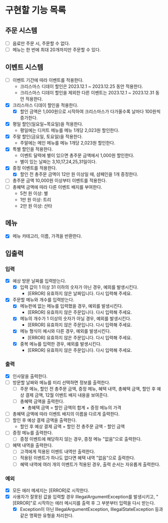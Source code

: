 # 구현할 기능 목록

## 주문 시스템

- [ ] 음료만 주문 시, 주문할 수 없다.
- [ ] 메뉴는 한 번에 최대 20개까지만 주문할 수 있다.

## 이벤트 시스템

- [ ] 이벤트 기간에 따라 이벤트를 적용한다.
    - 크리스마스 디데이 할인은 2023.12.1 ~ 2023.12.25 동안 적용한다.
    - 크리스마스 디데이 할인을 제외한 다른 이벤트는 2023.12.1 ~ 2023.12.31 동안 적용한다.
- [x] 크리스마스 디데이 할인을 적용한다.
    - [x] 할인 금액은 1,000원으로 시작하여 크리스마스가 다가올수록 날마다 100원씩 증가한다.
- [x] 평일 할인(일요일~목요일)을 적용한다.
    - 평일에는 디저트 메뉴를 메뉴 1개당 2,023원 할인한다.
- [x] 주말 할인(금요일, 토요일)을 적용한다.
    - 주말에는 메인 메뉴를 메뉴 1개당 2,023원 할인한다.
- [x] 특별 할인을 적용한다.
    - 이벤트 달력에 별이 있으면 총주문 금액에서 1,000원 할인한다.
    - 별이 있는 날짜는 3,10,17,24,25,31일이다.
- [x] 증정 이벤트를 적용한다.
    - [x] 할인 전 총주문 금액이 12만 원 이상일 때, 샴페인을 1개 증정한다.
- [ ] 총주문 금액 10,000원 이상부터 이벤트를 적용한다.
- [ ] 총혜택 금액에 따라 다른 이벤트 배지를 부여한다.
    - 5천 원 이상: 별
    - 1만 원 이상: 트리
    - 2만 원 이상: 산타

## 메뉴

- [x] 메뉴 카테고리, 이름, 가격을 반환한다.

## 입출력

### 입력

- [x] 예상 방문 날짜를 입력받는다.
    - [x] 입력 값이 1 이상 31 이하의 숫자가 아닌 경우, 예외를 발생시킨다.
        - [ERROR] 유효하지 않은 날짜입니다. 다시 입력해 주세요.
- [x] 주문할 메뉴와 개수를 입력받는다.
    - [x] 메뉴판에 없는 메뉴를 입력했을 경우, 예외를 발생시킨다.
        - [ERROR] 유효하지 않은 주문입니다. 다시 입력해 주세요.
    - [x] 메뉴의 개수가 1 이상의 숫자가 아닐 경우, 예외를 발생시킨다.
        - [ERROR] 유효하지 않은 주문입니다. 다시 입력해 주세요.
    - [x] 메뉴 형식이 예시와 다른 경우, 예외를 발생시킨다.
        - [ERROR] 유효하지 않은 주문입니다. 다시 입력해 주세요.
    - [x] 중복 메뉴를 입력한 경우, 예외를 발생시킨다.
        - [ERROR] 유효하지 않은 주문입니다. 다시 입력해 주세요.

### 출력

- [x] 인사말을 출력한다.
- [ ] 방문할 날짜와 메뉴를 미리 선택하면 정보를 출력한다.
    - [ ] 주문 메뉴, 할인 전 총주문 금액, 증정 메뉴, 혜택 내역, 총혜택 금액, 할인 후 예상 결제 금액, 12월 이벤트 배지 내용을 보여준다.
    - [ ] 총혜택 금액을 출력한다.
        - 총혜택 금액 = 할인 금액의 합계 + 증정 메뉴의 가격
- [ ] 총혜택 금액에 따라 이벤트 배지의 이름을 다르게 출력한다.
- [ ] 할인 후 예상 결제 금액을 출력한다.
    - 할인 후 예상 결제 금액 = 할인 전 총주문 금액 - 할인 금액
- [ ] 증정 메뉴를 출력한다.
    - [ ] 증정 이벤트에 해당하지 않는 경우, 증정 메뉴 "없음"으로 출력한다.
- [ ] 혜택 내역을 출력한다.
    - [ ] 고객에게 적용된 이벤트 내역만 출력한다.
    - [ ] 적용된 이벤트가 하나도 없다면 혜택 내역 "없음"으로 출력한다.
    - [ ] 혜택 내역에 여러 개의 이벤트가 적용된 경우, 출력 순서는 자유롭게 출력한다.

### 예외

- [x] 모든 에러 메세지는 [ERROR]로 시작한다.
- [x] 사용자가 잘못된 값을 입력할 경우 IllegalArgumentException를 발생시키고, "[ERROR]"로 시작하는 에러 메시지를 출력 후 그 부분부터 입력을 다시 받는다.
    - [x] Exception이 아닌 IllegalArgumentException, IllegalStateException 등과 같은 명확한 유형을 처리한다.
